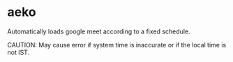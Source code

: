 # aeko
Automatically loads google meet according to a fixed schedule.

CAUTION: 
May cause error if system time is inaccurate or if the local time is not IST.  
